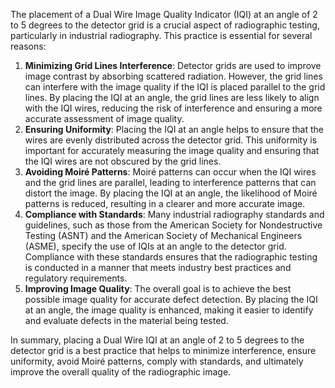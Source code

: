 The placement of a Dual Wire Image Quality Indicator (IQI) at an angle of 2 to 5 degrees to the detector grid is a crucial aspect of radiographic testing, particularly in industrial radiography. This practice is essential for several reasons:

1. **Minimizing Grid Lines Interference**: Detector grids are used to improve image contrast by absorbing scattered radiation. However, the grid lines can interfere with the image quality if the IQI is placed parallel to the grid lines. By placing the IQI at an angle, the grid lines are less likely to align with the IQI wires, reducing the risk of interference and ensuring a more accurate assessment of image quality.
2. **Ensuring Uniformity**: Placing the IQI at an angle helps to ensure that the wires are evenly distributed across the detector grid. This uniformity is important for accurately measuring the image quality and ensuring that the IQI wires are not obscured by the grid lines.
3. **Avoiding Moiré Patterns**: Moiré patterns can occur when the IQI wires and the grid lines are parallel, leading to interference patterns that can distort the image. By placing the IQI at an angle, the likelihood of Moiré patterns is reduced, resulting in a clearer and more accurate image.
4. **Compliance with Standards**: Many industrial radiography standards and guidelines, such as those from the American Society for Nondestructive Testing (ASNT) and the American Society of Mechanical Engineers (ASME), specify the use of IQIs at an angle to the detector grid. Compliance with these standards ensures that the radiographic testing is conducted in a manner that meets industry best practices and regulatory requirements.
5. **Improving Image Quality**: The overall goal is to achieve the best possible image quality for accurate defect detection. By placing the IQI at an angle, the image quality is enhanced, making it easier to identify and evaluate defects in the material being tested.

In summary, placing a Dual Wire IQI at an angle of 2 to 5 degrees to the detector grid is a best practice that helps to minimize interference, ensure uniformity, avoid Moiré patterns, comply with standards, and ultimately improve the overall quality of the radiographic image.


